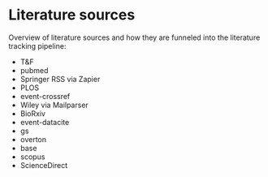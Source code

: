 # Literature sources

Overview of literature sources and how they are funneled into the literature tracking pipeline:

- T&F
- pubmed
- Springer RSS via Zapier
- PLOS
- event-crossref
- Wiley via Mailparser
- BioRxiv
- event-datacite
- gs
- overton
- base
- scopus
- ScienceDirect
